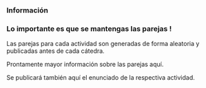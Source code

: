 ### Información

### Lo importante es que se mantengas las parejas !

Las parejas para cada actividad son generadas de forma aleatoria y publicadas antes de cada cátedra. 

Prontamente mayor información sobre las parejas aquí.

Se publicará también aquí el enunciado de la respectiva actividad.